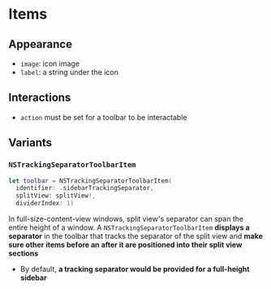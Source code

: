 # Items

## Appearance

- `image`: icon image
- `label`: a string under the icon

## Interactions

- `action` must be set for a toolbar to be interactable

## Variants

### `NSTrackingSeparatorToolbarItem`

```swift
let toolbar = NSTrackingSeparatorToolbarItem(
  identifier: .sidebarTrackingSeparator,
  splitView: splitView!,
  dividerIndex: 1)
```

In full-size-content-view windows, split view's separator can span the entire
height of a window. A `NSTrackingSeparatorToolbarItem` **displays a separator**
in the toolbar that tracks the separator of the split view and **make sure other
items before an after it are positioned into their split view sections**

- By default, **a tracking separator would be provided for a full-height
  sidebar**
